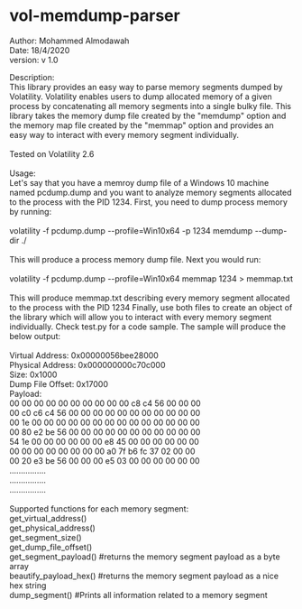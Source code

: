# vol-memdump-parser

Author: Mohammed Almodawah<br />
Date: 18/4/2020<br />
version: v 1.0<br />

Description:<br />
This library provides an easy way to parse memory segments dumped by Volatility.
Volatility enables users to dump allocated memory of a given process by concatenating
all memory segments into a single bulky file.
This library takes the memory dump file created by the "memdump" option and the
memory map file created by the "memmap" option and provides an easy way to interact
with every memory segment individually.
<br /><br />
Tested on Volatility 2.6
<br /><br />
Usage:<br />
Let's say that you have a memroy dump file of a Windows 10 machine named pcdump.dump and you want to analyze memory segments allocated to the process with the PID 1234.
First, you need to dump process memory by running:<br /><br />
volatility -f pcdump.dump --profile=Win10x64 -p 1234 memdump --dump-dir ./<br /><br />
This will produce a process memory dump file.
Next you would run:<br /><br />
volatility -f pcdump.dump --profile=Win10x64 memmap 1234 > memmap.txt <br /><br />
This will produce memmap.txt describing every memory segment allocated to the process with the PID 1234
Finally, use both files to create an object of the library which will allow you to interact with every memory segment individually.
Check test.py for a code sample. The sample will produce the below output:
<br /><br />
Virtual Address: 0x00000056bee28000<br />
Physical Address: 0x000000000c70c000<br />
Size: 0x1000<br />
Dump File Offset: 0x17000<br />
Payload:<br />
00 00 00 00 00 00 00 00 00 00 c8 c4 56 00 00 00<br />
00 c0 c6 c4 56 00 00 00 00 00 00 00 00 00 00 00<br />
00 1e 00 00 00 00 00 00 00 00 00 00 00 00 00 00<br />
00 80 e2 be 56 00 00 00 00 00 00 00 00 00 00 00<br />
54 1e 00 00 00 00 00 00 e8 45 00 00 00 00 00 00<br />
00 00 00 00 00 00 00 00 a0 7f b6 fc 37 02 00 00<br />
00 20 e3 be 56 00 00 00 e5 03 00 00 00 00 00 00<br />
................<br />
................<br />
................<br />
<br />
Supported functions for each memory segment:<br />
get_virtual_address()<br />
get_physical_address()<br />
get_segment_size()<br />
get_dump_file_offset()<br />
get_segment_payload() #returns the memory segment payload as a byte array<br />
beautify_payload_hex() #returns the memory segment payload as a nice hex string<br />
dump_segment() #Prints all information related to a memory segment<br />
